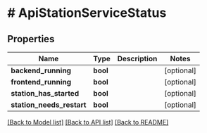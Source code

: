 # # ApiStationServiceStatus

## Properties

Name | Type | Description | Notes
------------ | ------------- | ------------- | -------------
**backend_running** | **bool** |  | [optional]
**frontend_running** | **bool** |  | [optional]
**station_has_started** | **bool** |  | [optional]
**station_needs_restart** | **bool** |  | [optional]

[[Back to Model list]](../../README.md#models) [[Back to API list]](../../README.md#endpoints) [[Back to README]](../../README.md)
